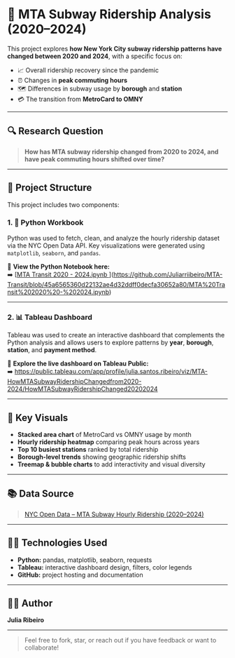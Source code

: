 # 🗽 MTA Subway Ridership Analysis (2020–2024)

This project explores **how New York City subway ridership patterns have changed between 2020 and 2024**, with a specific focus on:

- 📈 Overall ridership recovery since the pandemic
- ⏰ Changes in **peak commuting hours**
- 🗺️ Differences in subway usage by **borough** and **station**
- 💳 The transition from **MetroCard to OMNY**

---

## 🔍 Research Question

> **How has MTA subway ridership changed from 2020 to 2024, and have peak commuting hours shifted over time?**

---

## 📂 Project Structure

This project includes two components:

### 1. 🐍 Python Workbook
Python was used to fetch, clean, and analyze the hourly ridership dataset via the NYC Open Data API. Key visualizations were generated using `matplotlib`, `seaborn`, and `pandas`.

📎 **View the Python Notebook here:**  
➡️ [[MTA Transit 2020 - 2024.ipynb ](https://github.com/Juliarriibeiro/MTA-Transit/blob/45a6565360d22132ae4d32ddff0decfa30652a80/MTA%20Transit%202020%20-%202024.ipynb)](https://github.com/Juliarriibeiro/MTA-Transit/blob/45a6565360d22132ae4d32ddff0decfa30652a80/MTA%20Transit%202020%20-%202024.ipynb)


---

### 2. 📊 Tableau Dashboard
Tableau was used to create an interactive dashboard that complements the Python analysis and allows users to explore patterns by **year**, **borough**, **station**, and **payment method**.

📎 **Explore the live dashboard on Tableau Public:**  
➡️ https://public.tableau.com/app/profile/julia.santos.ribeiro/viz/MTA-HowMTASubwayRidershipChangedfrom2020-2024/HowMTASubwayRidershipChanged20202024

---

## 📌 Key Visuals

- **Stacked area chart** of MetroCard vs OMNY usage by month
- **Hourly ridership heatmap** comparing peak hours across years
- **Top 10 busiest stations** ranked by total ridership
- **Borough-level trends** showing geographic ridership shifts
- **Treemap & bubble charts** to add interactivity and visual diversity

---

## 📚 Data Source

> [NYC Open Data – MTA Subway Hourly Ridership (2020–2024)](https://data.ny.gov/Transportation/MTA-Subway-Hourly-Ridership-Beginning-2020/wujg-7c2s)

---

## 🧑‍💻 Technologies Used

- **Python:** pandas, matplotlib, seaborn, requests
- **Tableau:** interactive dashboard design, filters, color legends
- **GitHub:** project hosting and documentation

---

## 👩🏻 Author

**Julia Ribeiro**  

---

> Feel free to fork, star, or reach out if you have feedback or want to collaborate!
